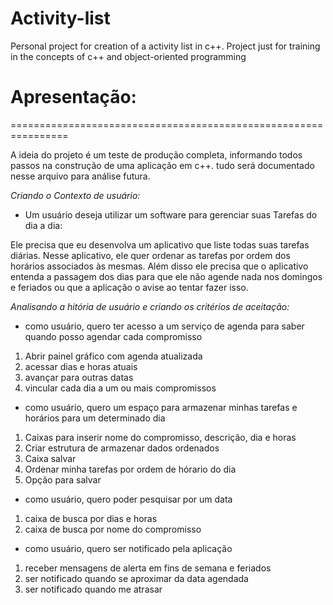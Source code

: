 # Activity-list
Personal project for creation of a activity list in c++. Project just for training in the concepts of c++ and object-oriented programming 

# Apresentação:
================================================================

A ideia do projeto é um teste de produção completa, informando todos passos na construção de uma aplicação em c++. tudo será documentado nesse arquivo para análise futura.

*Criando o Contexto de usuário:*

  * Um usuário deseja utilizar um software para gerenciar suas Tarefas do dia a dia:

Ele precisa que eu desenvolva um aplicativo que liste todas suas tarefas diárias. Nesse aplicativo, ele quer ordenar as tarefas por ordem dos horários associados às mesmas. Além disso ele precisa que o aplicativo entenda a passagem dos dias para que ele não agende nada nos domingos e feriados ou que a aplicação o avise ao tentar fazer isso. 

*Analisando a hitória de usuário e criando os critérios de aceitação:*

  * como usuário, quero ter acesso a um serviço de agenda para saber quando posso agendar cada compromisso

   1. Abrir painel gráfico com agenda atualizada
   2. acessar dias e horas atuais
   3. avançar para outras datas
   4. vincular cada dia a um ou mais compromissos

  * como usuário, quero um espaço para armazenar minhas tarefas e horários para um determinado dia
   
   1. Caixas para inserir nome do compromisso, descrição, dia e horas
   2. Criar estrutura de armazenar dados ordenados
   3. Caixa salvar
   4. Ordenar minha tarefas por ordem de hórario do dia
   5. Opção para salvar

   * como usuário, quero poder pesquisar por um data

   1. caixa de busca por dias e horas 
   2. caixa de busca por nome do compromisso

   * como usuário, quero ser notificado pela aplicação
   
   1. receber mensagens de alerta em fins de semana e feriados
   2. ser notificado quando se aproximar da data agendada
   3. ser notificado quando me atrasar